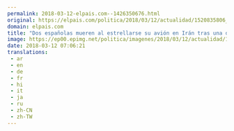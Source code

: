```yaml
---
permalink: 2018-03-12-elpais.com--1426350676.html
original: https://elpais.com/politica/2018/03/12/actualidad/1520835806_550762.html#?ref=rss&format=simple&link=link
domain: elpais.com
title: "Dos españolas mueren al estrellarse su avión en Irán tras una despedida de soltera"
image: https://ep00.epimg.net/politica/imagenes/2018/03/12/actualidad/1520835806_550762_1520836457_rrss_normal.jpg
date: 2018-03-12 07:06:21
translations: 
 - ar
 - en
 - de
 - fr
 - hi
 - it
 - ja
 - ru
 - zh-CN
 - zh-TW
---
```


